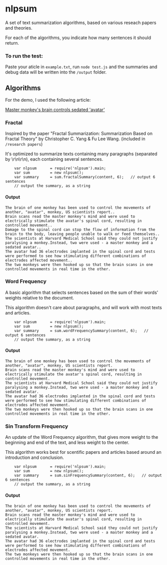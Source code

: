 # nlpsum #

A set of text summarization algorithms, based on various reseach papers and theories.

For each of the algorithms, you indicate how many sentences it should return.

### To run the test: ###
Paste your aticle in `example.txt`, run `node test.js` and the summaries and debug data will be written into the `/output` folder.


## Algorithms ##
For the demo, I used the following article:

[Master monkey's brain controls sedated 'avatar'](http://www.bbc.co.uk/news/health-26224813)

### Fractal ###
Inspired by the paper "Fractal Summarization: Summarization Based on Fractal Theory" by Christopher C. Yang & Fu Lee Wang. (included in `/research papers`)

It's optimized to summarize texts containing many paragraphs (separated by \r\n\r\n), each containing several sentences.

```
    var nlpsum      = require('nlpsum').main;
    var sum         = new nlpsum();
    var summary     = sum.fractalSummary(content, 6);   // output 6 sentences
    // output the summary, as a string
``` 

#### Output ####
```
The brain of one monkey has been used to control the movements of another, "avatar", monkey, US scientists report..
Brain scans read the master monkey's mind and were used to electrically stimulate the avatar's spinal cord, resulting in controlled movement..
Damage to the spinal cord can stop the flow of information from the brain to the body, leaving people unable to walk or feed themselves..
The scientists at Harvard Medical School said they could not justify paralysing a monkey.Instead, two were used - a master monkey and a sedated avatar..
The avatar had 36 electrodes implanted in the spinal cord and tests were performed to see how stimulating different combinations of electrodes affected movement..
The two monkeys were then hooked up so that the brain scans in one controlled movements in real time in the other.
```


### Word Frequency ###
A basic algorithm that selects sentences based on the sum of their words' weights relative to the document.

This algorithm doesn't care about paragraphs, and will work with most texts and articles.

```
    var nlpsum      = require('nlpsum').main;
    var sum         = new nlpsum();
    var summary     = sum.wordFrequencySummary(content, 6);   // output 6 sentences
    // output the summary, as a string
``` 

#### Output ####
```
The brain of one monkey has been used to control the movements of another, "avatar", monkey, US scientists report.
Brain scans read the master monkey's mind and were used to electrically stimulate the avatar's spinal cord, resulting in controlled movement.
The scientists at Harvard Medical School said they could not justify paralysing a monkey.Instead, two were used - a master monkey and a sedated avatar.
The avatar had 36 electrodes implanted in the spinal cord and tests were performed to see how stimulating different combinations of electrodes affected movement.
The two monkeys were then hooked up so that the brain scans in one controlled movements in real time in the other.
```




### Sin Transform Frequency ###
An update of the Word Frequency algorithm, that gives more weight to the beginning and end of the text, and less weight to the center.

This algorithm works best for scentific papers and articles based around an introduction and conclusion.


```
    var nlpsum      = require('nlpsum').main;
    var sum         = new nlpsum();
    var summary     = sum.sinFrequencySummary(content, 6);   // output 6 sentences
    // output the summary, as a string
``` 

#### Output ####
```
The brain of one monkey has been used to control the movements of another, "avatar", monkey, US scientists report.
Brain scans read the master monkey's mind and were used to electrically stimulate the avatar's spinal cord, resulting in controlled movement.
The scientists at Harvard Medical School said they could not justify paralysing a monkey.Instead, two were used - a master monkey and a sedated avatar.
The avatar had 36 electrodes implanted in the spinal cord and tests were performed to see how stimulating different combinations of electrodes affected movement.
The two monkeys were then hooked up so that the brain scans in one controlled movements in real time in the other.
```

